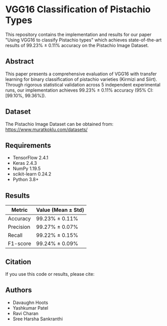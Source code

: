 # VGG16 Classification of Pistachio Types

This repository contains the implementation and results for our paper "Using VGG16 to classify Pistachio types" which achieves state-of-the-art results of 99.23% ± 0.11% accuracy on the Pistachio Image Dataset.

## Abstract
This paper presents a comprehensive evaluation of VGG16 with transfer learning for binary classification of pistachio varieties (Kirmizi and Siirt). Through rigorous statistical validation across 5 independent experimental runs, our implementation achieves 99.23% ± 0.11% accuracy (95% CI: [99.10%, 99.36%]).

## Dataset
The Pistachio Image Dataset can be obtained from: https://www.muratkoklu.com/datasets/

## Requirements
- TensorFlow 2.4.1
- Keras 2.4.3
- NumPy 1.19.5
- scikit-learn 0.24.2
- Python 3.8+

## Results
| Metric | Value (Mean ± Std) |
|--------|-------------------|
| Accuracy | 99.23% ± 0.11% |
| Precision | 99.27% ± 0.07% |
| Recall | 99.22% ± 0.15% |
| F1-score | 99.24% ± 0.09% |

## Citation
If you use this code or results, please cite:

## Authors
- Davaughn Hoots
- Yashkumar Patel
- Ravi Charan
- Sree Harsha Sankranthi
